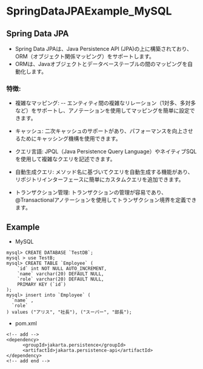 # SpringDataJPAExample_MySQL


## Spring Data JPA

- Spring Data JPAは、Java Persistence API (JPA)の上に構築されており、ORM（オブジェクト関係マッピング）をサポートします。
- ORMは、Javaオブジェクトとデータベーステーブルの間のマッピングを自動化します。


### 特徴:

- 複雑なマッピング:
-- エンティティ間の複雑なリレーション（1対多、多対多など）をサポートし、アノテーションを使用してマッピングを簡単に設定できます。

- キャッシュ:
二次キャッシュのサポートがあり、パフォーマンスを向上させるためにキャッシング機構を使用できます。

- クエリ言語:
JPQL（Java Persistence Query Language）やネイティブSQLを使用して複雑なクエリを記述できます。

- 自動生成クエリ:
メソッド名に基づいてクエリを自動生成する機能があり、リポジトリインターフェースに簡単にカスタムクエリを追加できます。

- トランザクション管理:
トランザクションの管理が容易であり、@Transactionalアノテーションを使用してトランザクション境界を定義できます。


## Example

- MySQL

```
mysql> CREATE DATABASE `TestDB`;
mysql > use TestB;
mysql> CREATE TABLE `Employee` (
    `id` int NOT NULL AUTO_INCREMENT,
    `name` varchar(20) DEFAULT NULL,
    `role` varchar(20) DEFAULT NULL,
    PRIMARY KEY (`id`)
);
mysql> insert into `Employee` (
  `name` ,
  `role` 
) values ("アリス", "社長"), ("スーパー", "部長");
```

- pom.xml

```
<!-- add -->		
<dependency>
      <groupId>jakarta.persistence</groupId>
      <artifactId>jakarta.persistence-api</artifactId>
</dependency>
<!-- add end -->	
```
